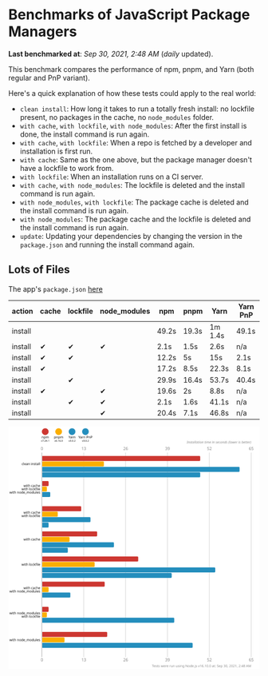 # Benchmarks of JavaScript Package Managers

**Last benchmarked at**: _Sep 30, 2021, 2:48 AM_ (_daily_ updated).

This benchmark compares the performance of npm, pnpm, and Yarn (both regular and PnP variant).

Here's a quick explanation of how these tests could apply to the real world:

- `clean install`: How long it takes to run a totally fresh install: no lockfile present, no packages in the cache, no `node_modules` folder.
- `with cache`, `with lockfile`, `with node_modules`: After the first install is done, the install command is run again.
- `with cache`, `with lockfile`: When a repo is fetched by a developer and installation is first run.
- `with cache`: Same as the one above, but the package manager doesn't have a lockfile to work from.
- `with lockfile`: When an installation runs on a CI server.
- `with cache`, `with node_modules`: The lockfile is deleted and the install command is run again.
- `with node_modules`, `with lockfile`: The package cache is deleted and the install command is run again.
- `with node_modules`: The package cache and the lockfile is deleted and the install command is run again.
- `update`: Updating your dependencies by changing the version in the `package.json` and running the install command again.

## Lots of Files

The app's `package.json` [here](https://github.com/pnpm/pnpm.github.io/blob/main/benchmarks/fixtures/alotta-files/package.json)

| action  | cache | lockfile | node_modules| npm | pnpm | Yarn | Yarn PnP |
| ---     | ---   | ---      | ---         | --- | ---  | ---  | ---      |
| install |       |          |             | 49.2s | 19.3s | 1m 1.4s | 49.1s |
| install | ✔     | ✔        | ✔           | 2.1s | 1.5s | 2.6s | n/a |
| install | ✔     | ✔        |             | 12.2s | 5s | 15s | 2.1s |
| install | ✔     |          |             | 17.2s | 8.5s | 22.3s | 8.1s |
| install |       | ✔        |             | 29.9s | 16.4s | 53.7s | 40.4s |
| install | ✔     |          | ✔           | 19.6s | 2s | 8.8s | n/a |
| install |       | ✔        | ✔           | 2.1s | 1.6s | 41.1s | n/a |
| install |       |          | ✔           | 20.4s | 7.1s | 46.8s | n/a |

![Graph of the alotta-files results](../../static/img/benchmarks/alotta-files.svg)